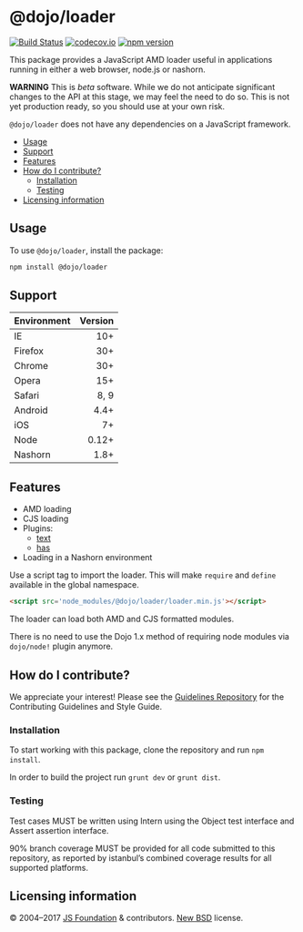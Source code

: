 # @dojo/loader

[![Build Status](https://travis-ci.org/dojo/loader.svg?branch=master)](https://travis-ci.org/dojo/loader)
[![codecov.io](http://codecov.io/github/dojo/loader/coverage.svg?branch=master)](http://codecov.io/github/dojo/loader?branch=master)
[![npm version](https://badge.fury.io/js/%40dojo%2Floader.svg)](https://badge.fury.io/js/%40dojo%2Floader)

This package provides a JavaScript AMD loader useful in applications running in either a web browser, node.js or nashorn.

**WARNING** This is *beta* software.  While we do not anticipate significant changes to the API at this stage, we may feel the need to do so.  This is not yet production ready, so you should use at your own risk.

`@dojo/loader` does not have any dependencies on a JavaScript framework.

- [Usage](#usage)
- [Support](#support)
- [Features](#features)
- [How do I contribute?](#how-do-i-contribute)
  - [Installation](#installation)
  - [Testing](#testing)
- [Licensing information](#licensing-information)

## Usage

To use `@dojo/loader`, install the package:

```bash
npm install @dojo/loader
```

## Support

| Environment	| Version	|
|---------------|----------:|
| IE			| 10+		|
| Firefox		| 30+		|
| Chrome		| 30+		|
| Opera			| 15+		|
| Safari		| 8, 9		|
| Android		| 4.4+		|
| iOS			| 7+		|
| Node			| 0.12+		|
| Nashorn		| 1.8+		|

## Features

- AMD loading
- CJS loading
- Plugins:
	- [text](https://github.com/dojo/core/blob/master/src/text.ts)
	- [has](https://github.com/dojo/core/blob/master/src/has.ts)
- Loading in a Nashorn environment

Use a script tag to import the loader. This will make `require` and `define` available in the global namespace.

``` html
<script src='node_modules/@dojo/loader/loader.min.js'></script>
```

The loader can load both AMD and CJS formatted modules.

There is no need to use the Dojo 1.x method of requiring node modules via `dojo/node!` plugin anymore.

## How do I contribute?

We appreciate your interest!  Please see the [Guidelines Repository](https://github.com/dojo/guidelines#readme) for the
Contributing Guidelines and Style Guide.

### Installation

To start working with this package, clone the repository and run `npm install`.

In order to build the project run `grunt dev` or `grunt dist`.

### Testing

Test cases MUST be written using Intern using the Object test interface and Assert assertion interface.

90% branch coverage MUST be provided for all code submitted to this repository, as reported by istanbul’s combined coverage results for all supported platforms.

## Licensing information

© 2004–2017 [JS Foundation](https://js.foundation/) & contributors. [New BSD](http://opensource.org/licenses/BSD-3-Clause) license.
